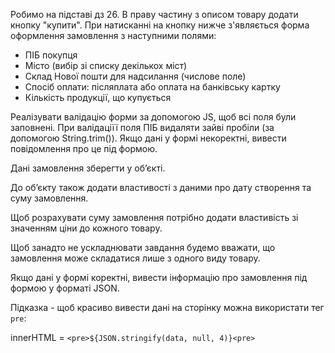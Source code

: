 Робимо на підставі дз 26.
В праву частину з описом товару додати кнопку "купити".
При натисканні на кнопку нижче з'являється форма оформлення замовлення з наступними полями:

- ПІБ покупця
- Місто (вибір зі списку декількох міст)
- Склад Нової пошти для надсилання (числове поле)
- Спосіб оплати: післяплата або оплата на банківську картку
- Кількість продукції, що купується

Реалізувати валідацію форми за допомогою JS, щоб всі поля були заповнені.
При валідаціїї поля ПІБ видаляти зайві пробіли (за допомогою String.trim()).
Якщо дані у формі некоректні, вивести повідомлення про це під формою.

Дані замовлення зберегти у обʼєкті.

До обʼєкту також додати властивості з даними про дату створення та суму замовлення.

Щоб розрахувати суму замовлення потрібно додати властивість зі значенням ціни до кожного товару.

Щоб занадто не ускладнювати завдання будемо вважати, що замовлення може складатися лише з одного виду товару.

Якщо дані у формі коректні, вивести інформацію про замовлення під формою у форматі JSON.

Підказка - щоб красиво вивести дані на сторінку можна використати тег `pre`:

innerHTML = `<pre>${JSON.stringify(data, null, 4)}<pre>`
